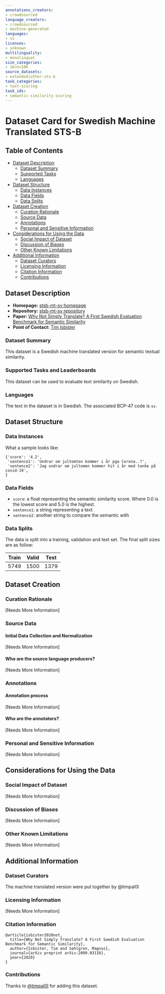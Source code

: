 ```yaml
---
annotations_creators:
- crowdsourced
language_creators:
- crowdsourced
- machine-generated
languages:
- sv
licenses:
- unknown
multilinguality:
- monolingual
size_categories:
- 1K<n<10K
source_datasets:
- extended|other-sts-b
task_categories:
- text-scoring
task_ids:
- semantic-similarity-scoring
---
```


# Dataset Card for Swedish Machine Translated STS-B 

## Table of Contents
- [Dataset Description](#dataset-description)
  - [Dataset Summary](#dataset-summary)
  - [Supported Tasks](#supported-tasks-and-leaderboards)
  - [Languages](#languages)
- [Dataset Structure](#dataset-structure)
  - [Data Instances](#data-instances)
  - [Data Fields](#data-instances)
  - [Data Splits](#data-instances)
- [Dataset Creation](#dataset-creation)
  - [Curation Rationale](#curation-rationale)
  - [Source Data](#source-data)
  - [Annotations](#annotations)
  - [Personal and Sensitive Information](#personal-and-sensitive-information)
- [Considerations for Using the Data](#considerations-for-using-the-data)
  - [Social Impact of Dataset](#social-impact-of-dataset)
  - [Discussion of Biases](#discussion-of-biases)
  - [Other Known Limitations](#other-known-limitations)
- [Additional Information](#additional-information)
  - [Dataset Curators](#dataset-curators)
  - [Licensing Information](#licensing-information)
  - [Citation Information](#citation-information)
  - [Contributions](#contributions)

## Dataset Description

- **Homepage:** [stsb-mt-sv homepage](https://github.com/timpal0l/sts-benchmark-swedish)
- **Repository:** [stsb-mt-sv repository](https://github.com/timpal0l/sts-benchmark-swedish)
- **Paper:** [Why Not Simply Translate? A First Swedish Evaluation Benchmark for Semantic Similarity
](https://arxiv.org/abs/2009.03116)
- **Point of Contact:** [Tim Isbister](mailto:timisbisters@gmail.com)

### Dataset Summary

This dataset is a Swedish machine translated version for semantic textual similarity. 

### Supported Tasks and Leaderboards

This dataset can be used to evaluate text similarity on Swedish.

### Languages

The text in the dataset is in Swedish. The associated BCP-47 code is `sv`.

## Dataset Structure

### Data Instances

What a sample looks like:
```
{'score': '4.2',
 'sentence1': 'Undrar om jultomten kommer i år pga Corona..?',
 'sentence2': 'Jag undrar om jultomen kommer hit i år med tanke på covid-19',
}
```

### Data Fields

- `score`: a float representing the semantic similarity score. Where 0.0 is the lowest score and 5.0 is the highest.
- `sentence1`: a string representing a text
- `sentence2`: another string to compare the semantic with

### Data Splits

The data is split into a training, validation and test set. The final split sizes are as follow:

| Train  | Valid | Test |
| ------ | ----- | ---- |
| 5749   |  1500 | 1379 |

## Dataset Creation

### Curation Rationale

[Needs More Information]

### Source Data

#### Initial Data Collection and Normalization

[Needs More Information]

#### Who are the source language producers?

[Needs More Information]

### Annotations

#### Annotation process

[Needs More Information]

#### Who are the annotators?

[Needs More Information]

### Personal and Sensitive Information

[Needs More Information]

## Considerations for Using the Data

### Social Impact of Dataset

[Needs More Information]

### Discussion of Biases

[Needs More Information]

### Other Known Limitations

[Needs More Information]

## Additional Information

### Dataset Curators

The machine translated version were put together by @timpal0l

### Licensing Information

[Needs More Information]

### Citation Information

```
@article{isbister2020not,
  title={Why Not Simply Translate? A First Swedish Evaluation Benchmark for Semantic Similarity},
  author={Isbister, Tim and Sahlgren, Magnus},
  journal={arXiv preprint arXiv:2009.03116},
  year={2020}
}
```

### Contributions

Thanks to [@timpal0l](https://github.com/timpal0l) for adding this dataset.